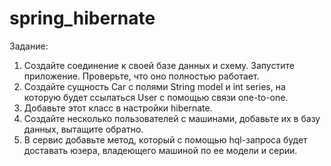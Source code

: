 # spring_hibernate

Задание:
1.	Создайте соединение к своей базе данных и схему. Запустите приложение. Проверьте, что оно полностью работает.
2.	Создайте сущность Car с полями String model и int series, на которую будет ссылаться User с помощью связи one-to-one.
3.	Добавьте этот класс в настройки hibernate.
4.	Создайте несколько пользователей с машинами, добавьте их в базу данных, вытащите обратно.
5.	В сервис добавьте метод, который с помощью hql-запроса будет доставать юзера, владеющего машиной по ее модели и серии.
